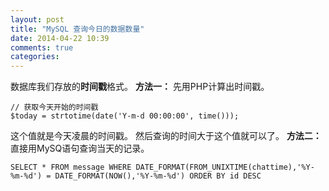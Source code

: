 ```yaml
---
layout: post
title: "MySQL 查询今日的数据数量"
date: 2014-04-22 10:39
comments: true
categories: 
---
```


数据库我们存放的**时间戳**格式。 **方法一：** 先用PHP计算出时间戳。 
    
    
    // 获取今天开始的时间戳
    $today = strtotime(date('Y-m-d 00:00:00', time()));

这个值就是今天凌晨的时间戳。 然后查询的时间大于这个值就可以了。 **方法二：** 直接用MySQ语句查询当天的记录。 
    
    
    SELECT * FROM message WHERE DATE_FORMAT(FROM_UNIXTIME(chattime),'%Y-%m-%d') = DATE_FORMAT(NOW(),'%Y-%m-%d') ORDER BY id DESC